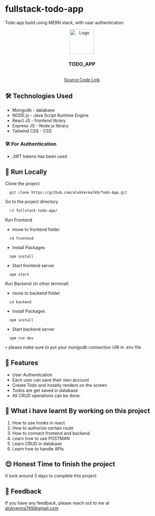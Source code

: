 # fullstack-todo-app
Todo app build using MERN stack, with user authentication

<div align="center">
  <a href="https://github.com/alokVerma749/Todo-App">
    <img src="https://learncodeonline.in/mascot.png" alt="Logo" width="80">
  </a>

<h3 align="center">TODO_APP</h3>

  <p align="center">
    <br />
    <a href="https://github.com/alokVerma749/Todo-App">Source Code Link</a>
  </p>
</div>

## 🛠 Technologies Used
  - Mongodb - database
  - NODE.js - Java Script Runtime Engine
  - React JS - frontend library
  - Express JS - Node js library
  - Tailwind CSS - CSS 
  
  ### 🛠 For Authentication
  - JWT tokens has been used 

## 🚩 Run Locally

Clone the project

```git
  git clone https://github.com/alokVerma749/Todo-App.git
```

Go to the project directory

```bash
  cd fullstack-todo-app/
```

Run Frontend 

- move to frontend folder

```npm
  cd frontend
```

- Install Packages

```npm
  npm install
```

- Start frontend server

```npm
  npm start
```

Run Backend (in other terminal)

- move to backend folder

```npm
  cd backend
```

- Install Packages

```npm
  npm install
```

- Start backend server

```npm
  npm run dev
```

💀 please make sure to put your mongodb connection URI in .env file

## 📝 Features

- User Authentication
- Each user can save their own account
- Create Todo and instatly renders on the screen
- Todos are get saved in database
- All CRUD operations can be done.

## 🤔 What i have learnt By working on this project
1. How to use hooks in react  
2. How to authorize certain route
2. How to connect frontend and backend
3. Learn how to use POSTMAN
4. Learn CRUD in database
5. Learn how to handle APIs

## 😌 Honest Time to finish the project

It took around 3 days to complete this project

## 👀 Feedback
If you have any feedback, please reach out to me at alokverma749@gmail.com
